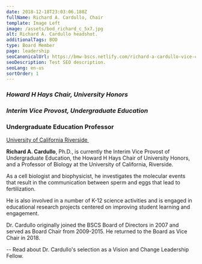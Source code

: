 ```yaml
---
date: 2018-12-18T23:03:06.180Z
fullName: Richard A. Cardullo, Chair
template: Image Left
image: /assets/bod_richard_c_5x7.jpg
alt: Richard A. Cardullo headshot.
additionalTags: BOD
type: Board Member
page: leadership
seoCanonicalUrl: https://bmw-bscs.netlify.com/richard-a-cardullo-vice-chair
seoDescription: Test SEO description.
seoLang: en-us
sortOrder: 1
---
```


### *Howard H Hays Chair, University Honors*

###  *Interim Vice Provost, Undergraduate Education*

### Undergraduate Education Professor
<a href="https://www.ucr.edu/" target="_blank" rel="noopener noreferrer">University of California Riverside&nbsp;<sup><i style="font-size: .65rem" class="fas fa-external-link-alt"></i></sup></a>


**Richard A. Cardullo**, Ph.D., is currently the Interim Vice Provost of Undergraduate Education, the Howard H Hays Chair of University Honors, and a Professor of Biology at the University of California, Riverside.

As a cell biologist and biophysicist, he investigates the molecular events that result in the communication between sperm and eggs that lead to fertilization.

He is also involved in a number of K-12 science activities and is engaged in educational research projects centered on improving student learning and engagement.

Dr. Cardullo originally joined the BSCS Board of Directors in 2007 and served as Board Chair from 2009-2015. He returned to the Board as Vice Chair in 2018.

-- Read about Dr. Cardullo's selection as a Vision and Change Leadership Fellow.
